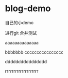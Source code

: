 # blog-demo
自己的小demo

进行git 合并测试

aaaaaaaaaaaaaa




bbbbbbb
cccccccccccccccc

dddddddddddddddd

rrrrrrrrrrrrrrrrrrrr



